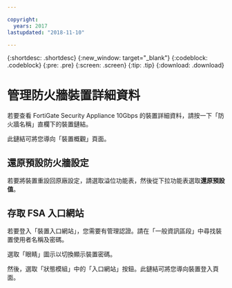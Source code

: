 ```yaml
---

copyright:
  years: 2017
lastupdated: "2018-11-10"

---
```


{:shortdesc: .shortdesc}
{:new_window: target="_blank"}
{:codeblock: .codeblock}
{:pre: .pre}
{:screen: .screen}
{:tip: .tip}
{:download: .download}

# 管理防火牆裝置詳細資料

若要查看 FortiGate Security Appliance 10Gbps 的裝置詳細資料，請按一下「防火牆名稱」直欄下的裝置鏈結。 

此鏈結可將您導向「裝置概觀」頁面。

## 還原預設防火牆設定

若要將裝置重設回原廠設定，請選取溢位功能表，然後從下拉功能表選取**還原預設值**。

## 存取 FSA 入口網站

若要登入「裝置入口網站」，您需要有管理認證。請在「一般資訊區段」中尋找裝置使用者名稱及密碼。 

選取「眼睛」圖示以切換顯示裝置密碼。

然後，選取「狀態模組」中的「入口網站」按鈕。此鏈結可將您導向裝置登入頁面。
